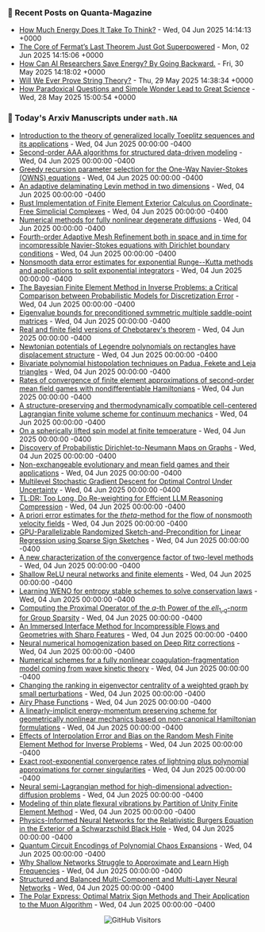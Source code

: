 ### 📝 Recent Posts on Quanta-Magazine
<!-- quanta starts -->
* <a href="https://www.quantamagazine.org/how-much-energy-does-it-take-to-think-20250604/">How Much Energy Does It Take To Think?</a> - Wed, 04 Jun 2025 14:14:13 +0000
* <a href="https://www.quantamagazine.org/the-core-of-fermats-last-theorem-just-got-superpowered-20250602/">The Core of Fermat’s Last Theorem Just Got Superpowered</a> - Mon, 02 Jun 2025 14:15:06 +0000
* <a href="https://www.quantamagazine.org/how-can-ai-researchers-save-energy-by-going-backward-20250530/">How Can AI Researchers Save Energy? By Going Backward.</a> - Fri, 30 May 2025 14:18:02 +0000
* <a href="https://www.quantamagazine.org/will-we-ever-prove-string-theory-20250529/">Will We Ever Prove String Theory?</a> - Thu, 29 May 2025 14:38:34 +0000
* <a href="https://www.quantamagazine.org/how-paradoxical-questions-and-simple-wonder-lead-to-great-science-20250528/">How Paradoxical Questions and Simple Wonder Lead to Great Science</a> - Wed, 28 May 2025 15:00:54 +0000
<!-- quanta ends -->


### 📝 Today's Arxiv Manuscripts under ``math.NA``
<!-- arxiv-math-na starts -->
* <a href="https://arxiv.org/abs/2506.02151">Introduction to the theory of generalized locally Toeplitz sequences and its applications</a> - Wed, 04 Jun 2025 00:00:00 -0400
* <a href="https://arxiv.org/abs/2506.02241">Second-order AAA algorithms for structured data-driven modeling</a> - Wed, 04 Jun 2025 00:00:00 -0400
* <a href="https://arxiv.org/abs/2506.02320">Greedy recursion parameter selection for the One-Way Navier-Stokes (OWNS) equations</a> - Wed, 04 Jun 2025 00:00:00 -0400
* <a href="https://arxiv.org/abs/2506.02424">An adaptive delaminating Levin method in two dimensions</a> - Wed, 04 Jun 2025 00:00:00 -0400
* <a href="https://arxiv.org/abs/2506.02429">Rust Implementation of Finite Element Exterior Calculus on Coordinate-Free Simplicial Complexes</a> - Wed, 04 Jun 2025 00:00:00 -0400
* <a href="https://arxiv.org/abs/2506.02595">Numerical methods for fully nonlinear degenerate diffusions</a> - Wed, 04 Jun 2025 00:00:00 -0400
* <a href="https://arxiv.org/abs/2506.02663">Fourth-order Adaptive Mesh Refinement both in space and in time for incompressible Navier-Stokes equations with Dirichlet boundary conditions</a> - Wed, 04 Jun 2025 00:00:00 -0400
* <a href="https://arxiv.org/abs/2506.02778">Nonsmooth data error estimates for exponential Runge--Kutta methods and applications to split exponential integrators</a> - Wed, 04 Jun 2025 00:00:00 -0400
* <a href="https://arxiv.org/abs/2506.02815">The Bayesian Finite Element Method in Inverse Problems: a Critical Comparison between Probabilistic Models for Discretization Error</a> - Wed, 04 Jun 2025 00:00:00 -0400
* <a href="https://arxiv.org/abs/2506.02816">Eigenvalue bounds for preconditioned symmetric multiple saddle-point matrices</a> - Wed, 04 Jun 2025 00:00:00 -0400
* <a href="https://arxiv.org/abs/2506.02947">Real and finite field versions of Chebotarev's theorem</a> - Wed, 04 Jun 2025 00:00:00 -0400
* <a href="https://arxiv.org/abs/2506.03003">Newtonian potentials of Legendre polynomials on rectangles have displacement structure</a> - Wed, 04 Jun 2025 00:00:00 -0400
* <a href="https://arxiv.org/abs/2506.03025">Bivariate polynomial histopolation techniques on Padua, Fekete and Leja triangles</a> - Wed, 04 Jun 2025 00:00:00 -0400
* <a href="https://arxiv.org/abs/2506.03039">Rates of convergence of finite element approximations of second-order mean field games with nondifferentiable Hamiltonians</a> - Wed, 04 Jun 2025 00:00:00 -0400
* <a href="https://arxiv.org/abs/2506.03081">A structure-preserving and thermodynamically compatible cell-centered Lagrangian finite volume scheme for continuum mechanics</a> - Wed, 04 Jun 2025 00:00:00 -0400
* <a href="https://arxiv.org/abs/2506.02220">On a spherically lifted spin model at finite temperature</a> - Wed, 04 Jun 2025 00:00:00 -0400
* <a href="https://arxiv.org/abs/2506.02337">Discovery of Probabilistic Dirichlet-to-Neumann Maps on Graphs</a> - Wed, 04 Jun 2025 00:00:00 -0400
* <a href="https://arxiv.org/abs/2506.02644">Non-exchangeable evolutionary and mean field games and their applications</a> - Wed, 04 Jun 2025 00:00:00 -0400
* <a href="https://arxiv.org/abs/2506.02647">Multilevel Stochastic Gradient Descent for Optimal Control Under Uncertainty</a> - Wed, 04 Jun 2025 00:00:00 -0400
* <a href="https://arxiv.org/abs/2506.02678">TL;DR: Too Long, Do Re-weighting for Effcient LLM Reasoning Compression</a> - Wed, 04 Jun 2025 00:00:00 -0400
* <a href="https://arxiv.org/abs/2506.02747">A priori error estimates for the $theta$-method for the flow of nonsmooth velocity fields</a> - Wed, 04 Jun 2025 00:00:00 -0400
* <a href="https://arxiv.org/abs/2506.03070">GPU-Parallelizable Randomized Sketch-and-Precondition for Linear Regression using Sparse Sign Sketches</a> - Wed, 04 Jun 2025 00:00:00 -0400
* <a href="https://arxiv.org/abs/2102.08600">A new characterization of the convergence factor of two-level methods</a> - Wed, 04 Jun 2025 00:00:00 -0400
* <a href="https://arxiv.org/abs/2403.05809">Shallow ReLU neural networks and finite elements</a> - Wed, 04 Jun 2025 00:00:00 -0400
* <a href="https://arxiv.org/abs/2403.14848">Learning WENO for entropy stable schemes to solve conservation laws</a> - Wed, 04 Jun 2025 00:00:00 -0400
* <a href="https://arxiv.org/abs/2409.14156">Computing the Proximal Operator of the $q$-th Power of the $ell_{1,q}$-norm for Group Sparsity</a> - Wed, 04 Jun 2025 00:00:00 -0400
* <a href="https://arxiv.org/abs/2410.16466">An Immersed Interface Method for Incompressible Flows and Geometries with Sharp Features</a> - Wed, 04 Jun 2025 00:00:00 -0400
* <a href="https://arxiv.org/abs/2411.14084">Neural numerical homogenization based on Deep Ritz corrections</a> - Wed, 04 Jun 2025 00:00:00 -0400
* <a href="https://arxiv.org/abs/2412.05402">Numerical schemes for a fully nonlinear coagulation-fragmentation model coming from wave kinetic theory</a> - Wed, 04 Jun 2025 00:00:00 -0400
* <a href="https://arxiv.org/abs/2501.10745">Changing the ranking in eigenvector centrality of a weighted graph by small perturbations</a> - Wed, 04 Jun 2025 00:00:00 -0400
* <a href="https://arxiv.org/abs/2503.02306">Airy Phase Functions</a> - Wed, 04 Jun 2025 00:00:00 -0400
* <a href="https://arxiv.org/abs/2503.04695">A linearly-implicit energy-momentum preserving scheme for geometrically nonlinear mechanics based on non-canonical Hamiltonian formulations</a> - Wed, 04 Jun 2025 00:00:00 -0400
* <a href="https://arxiv.org/abs/2504.03393">Effects of Interpolation Error and Bias on the Random Mesh Finite Element Method for Inverse Problems</a> - Wed, 04 Jun 2025 00:00:00 -0400
* <a href="https://arxiv.org/abs/2504.16756">Exact root-exponential convergence rates of lightning plus polynomial approximations for corner singularities</a> - Wed, 04 Jun 2025 00:00:00 -0400
* <a href="https://arxiv.org/abs/2504.20715">Neural semi-Lagrangian method for high-dimensional advection-diffusion problems</a> - Wed, 04 Jun 2025 00:00:00 -0400
* <a href="https://arxiv.org/abs/2505.04227">Modeling of thin plate flexural vibrations by Partition of Unity Finite Element Method</a> - Wed, 04 Jun 2025 00:00:00 -0400
* <a href="https://arxiv.org/abs/2506.00951">Physics-Informed Neural Networks for the Relativistic Burgers Equation in the Exterior of a Schwarzschild Black Hole</a> - Wed, 04 Jun 2025 00:00:00 -0400
* <a href="https://arxiv.org/abs/2506.01811">Quantum Circuit Encodings of Polynomial Chaos Expansions</a> - Wed, 04 Jun 2025 00:00:00 -0400
* <a href="https://arxiv.org/abs/2306.17301">Why Shallow Networks Struggle to Approximate and Learn High Frequencies</a> - Wed, 04 Jun 2025 00:00:00 -0400
* <a href="https://arxiv.org/abs/2407.00765">Structured and Balanced Multi-Component and Multi-Layer Neural Networks</a> - Wed, 04 Jun 2025 00:00:00 -0400
* <a href="https://arxiv.org/abs/2505.16932">The Polar Express: Optimal Matrix Sign Methods and Their Application to the Muon Algorithm</a> - Wed, 04 Jun 2025 00:00:00 -0400
<!-- arxiv-math-na ends -->

<div align="center">
  
![GitHub Visitors](https://api.visitorbadge.io/api/visitors?path=https%3A%2F%2Fgithub.com%2Flowrank&label=profile%20views&labelColor=%231e1e2e&countColor=%23cba6f7)



</div>
